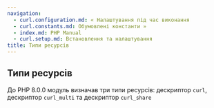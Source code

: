 ```yaml
---
navigation:
  - curl.configuration.md: « Налаштування під час виконання
  - curl.constants.md: Обумовлені константи »
  - index.md: PHP Manual
  - curl.setup.md: Встановлення та налаштування
title: Типи ресурсів
---
```

## Типи ресурсів

До PHP 8.0.0 модуль визначав три типи ресурсів: дескриптор `curl`, дескриптор `curl_multi` та дескриптор `curl_share`

